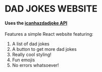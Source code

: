 # DAD JOKES WEBSITE

#### Uses the [icanhazdadjoke API](https://icanhazdadjoke.com/api)

Features a simple React website featuring:

1. A list of dad jokes
2. A button to get more dad jokes
3. Really cool styling!
4. Fun emojis
5. No errors whatsoever!
